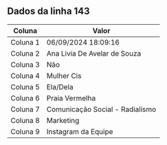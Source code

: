 ## Dados da linha 143

| Coluna | Valor |
|--------|-------|
| Coluna 1 | 06/09/2024 18:09:16 |
| Coluna 2 | Ana Livia De Avelar de Souza |
| Coluna 3 | Não |
| Coluna 4 | Mulher Cis |
| Coluna 5 | Ela/Dela |
| Coluna 6 | Praia Vermelha |
| Coluna 7 | Comunicação Social - Radialismo |
| Coluna 8 | Marketing |
| Coluna 9 | Instagram da Equipe |
